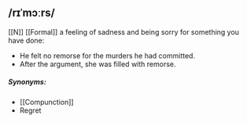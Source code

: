 ## /rɪˈmɔːrs/
[[N]] [[Formal]]
a feeling of sadness and being sorry for something you have done:

- He felt no remorse for the murders he had committed.
- After the argument, she was filled with remorse.

##### Synonyms:
- [[Compunction]]
- Regret